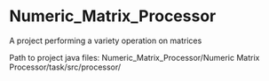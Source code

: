 # Numeric_Matrix_Processor
A project performing a variety operation on matrices

Path to project java files: Numeric_Matrix_Processor/Numeric Matrix Processor/task/src/processor/

